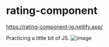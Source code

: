 # rating-component
https://rating-component-lg.netlify.app/

Practicing a little bit of JS.
![image](https://user-images.githubusercontent.com/72318958/180331670-76fe99d2-6883-451c-8afc-57cc58bc2657.png)
